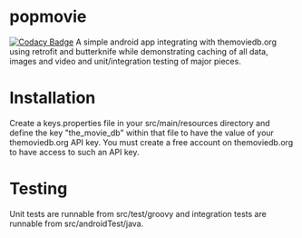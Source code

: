 # popmovie 
[![Codacy Badge](https://api.codacy.com/project/badge/Grade/5e118b6c16a143448563735b0810d374)](https://www.codacy.com/app/heiho1/popmovie?utm_source=github.com&amp;utm_medium=referral&amp;utm_content=heiho1/popmovie&amp;utm_campaign=Badge_Grade)
A simple android app integrating with themoviedb.org using retrofit and butterknife while demonstrating caching of all data, images and video and unit/integration testing of major  pieces.

# Installation
Create a keys.properties file in your src/main/resources directory and define the key "the_movie_db" within that file to have the value of your themoviedb.org API key.  You must create a free account on themoviedb.org to have access to such an API key.

# Testing
Unit tests are runnable from src/test/groovy and integration tests are runnable from src/androidTest/java.
